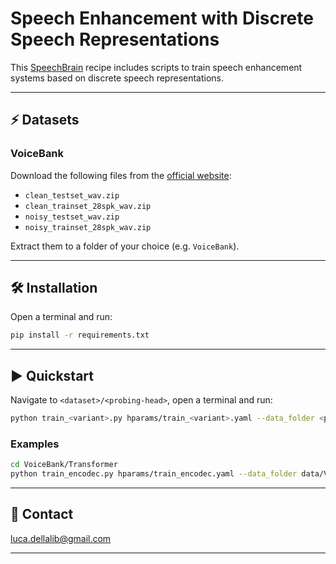# Speech Enhancement with Discrete Speech Representations

This [SpeechBrain](https://speechbrain.github.io) recipe includes scripts to train speech enhancement systems
based on discrete speech representations.

---------------------------------------------------------------------------------------------------------

## ⚡ Datasets

### VoiceBank

Download the following files from the [official website](https://datashare.ed.ac.uk/handle/10283/2791):

- `clean_testset_wav.zip`
- `clean_trainset_28spk_wav.zip`
- `noisy_testset_wav.zip`
- `noisy_trainset_28spk_wav.zip`

Extract them to a folder of your choice (e.g. `VoiceBank`).

---------------------------------------------------------------------------------------------------------

## 🛠️️ Installation

Open a terminal and run:

```bash
pip install -r requirements.txt
```

---------------------------------------------------------------------------------------------------------

## ▶️ Quickstart

Navigate to `<dataset>/<probing-head>`, open a terminal and run:

```bash
python train_<variant>.py hparams/train_<variant>.yaml --data_folder <path-to-data-folder>
```

### Examples

```bash
cd VoiceBank/Transformer
python train_encodec.py hparams/train_encodec.yaml --data_folder data/VoiceBank
```

---------------------------------------------------------------------------------------------------------

## 📧 Contact

[luca.dellalib@gmail.com](mailto:luca.dellalib@gmail.com)

---------------------------------------------------------------------------------------------------------
